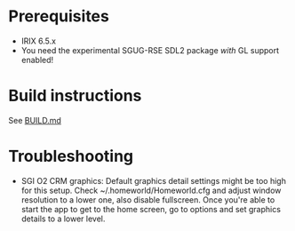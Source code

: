 # Prerequisites

- IRIX 6.5.x
- You need the experimental SGUG-RSE SDL2 package _with_ GL support enabled!


# Build instructions
 
 See [BUILD.md](BUILD.md)


# Troubleshooting

- SGI O2 CRM graphics: 
Default graphics detail settings might be too high for this setup.
Check ~/.homeworld/Homeworld.cfg and adjust window resolution to a lower one, also disable fullscreen. Once you're able to start the app to get to the home screen, go to options and set graphics details to a lower level. 